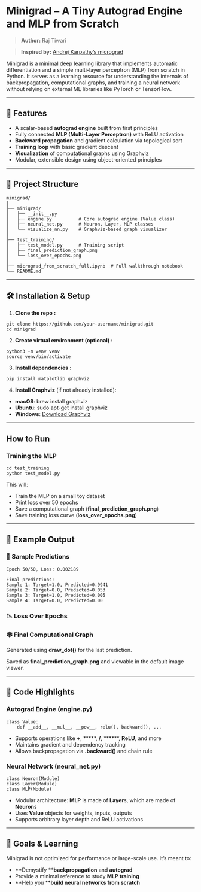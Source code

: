 # **Minigrad – A Tiny Autograd Engine and MLP from Scratch**

> **Author:** Raj Tiwari

> **Inspired by:** [Andrej Karpathy’s micrograd](https://github.com/karpathy/micrograd)

Minigrad is a minimal deep learning library that implements automatic differentiation and a simple multi-layer perceptron (MLP) from scratch in Python. It serves as a learning resource for understanding the internals of backpropagation, computational graphs, and training a neural network without relying on external ML libraries like PyTorch or TensorFlow.

---

## **🧠 Features**

* A scalar-based **autograd engine** built from first principles
* Fully connected **MLP (Multi-Layer Perceptron)** with ReLU activation
* **Backward propagation** and gradient calculation via topological sort
* **Training loop** with basic gradient descent
* **Visualization** of computational graphs using Graphviz
* Modular, extensible design using object-oriented principles

---

## **📁 Project Structure**

```
minigrad/
│
├── minigrad/
│   ├── __init__.py
│   ├── engine.py          # Core autograd engine (Value class)
│   ├── neural_net.py      # Neuron, Layer, MLP classes
│   └── visualize_nn.py    # Graphviz-based graph visualizer
│
├── test_training/
│   ├── test_model.py      # Training script
│   ├── final_prediction_graph.png
│   └── loss_over_epochs.png
│
├── micrograd_from_scratch_full.ipynb  # Full walkthrough notebook
└── README.md
```

---

## **🛠️ Installation & Setup**

1. **Clone the repo** **:**

```
git clone https://github.com/your-username/minigrad.git
cd minigrad
```

2. **Create virtual environment (optional)** **:**

```
python3 -m venv venv
source venv/bin/activate
```

3. **Install dependencies** **:**

```
pip install matplotlib graphviz
```

4. **Install Graphviz** (if not already installed):

* **macOS**: brew install graphviz
* **Ubuntu**: sudo apt-get install graphviz
* **Windows**: [Download Graphviz](https://graphviz.gitlab.io/download/)

---

## **How to Run**

### **Training the MLP**

```
cd test_training
python test_model.py
```

This will:

* Train the MLP on a small toy dataset
* Print loss over 50 epochs
* Save a computational graph (**final_prediction_graph.png**)
* Save training loss curve (**loss_over_epochs.png**)

---

## **🧬 Example Output**

### **🔢 Sample Predictions**

```
Epoch 50/50, Loss: 0.002189

Final predictions:
Sample 1: Target=1.0, Predicted=0.9941
Sample 2: Target=0.0, Predicted=0.053
Sample 3: Target=1.0, Predicted=0.005
Sample 4: Target=0.0, Predicted=0.00
```

### **📉 Loss Over Epochs**

### **🕸️ Final Computational Graph**

Generated using **draw_dot()** for the last prediction.

Saved as **final_prediction_graph.png** and viewable in the default image viewer.

---

## **🧩 Code Highlights**

### **Autograd Engine (engine.py)**

```
class Value:
    def __add__, __mul__, __pow__, relu(), backward(), ...
```

* Supports operations like **+**, *****, **/**, ******, **ReLU**, and more
* Maintains gradient and dependency tracking
* Allows backpropagation via **.backward()** and chain rule

### **Neural Network (neural_net.py)**

```
class Neuron(Module)
class Layer(Module)
class MLP(Module)
```

* Modular architecture: **MLP** is made of **Layer**s, which are made of **Neuron**s
* Uses **Value** objects for weights, inputs, outputs
* Supports arbitrary layer depth and ReLU activations

---

## **🎯 Goals & Learning**

Minigrad is not optimized for performance or large-scale use. It’s meant to:

* **Demystify ****backpropagation** and **autograd**
* Provide a minimal reference to study **MLP training**
* **Help you ****build neural networks from scratch**
